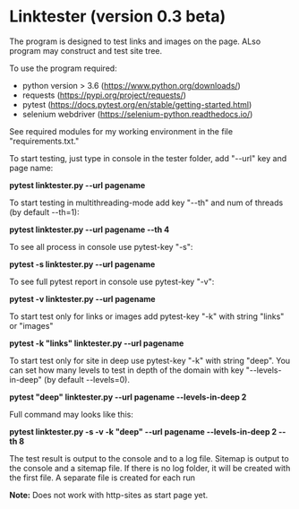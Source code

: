 # Linktester (version 0.3 beta)

The program is designed to test links and images on the page. ALso program may construct and test site tree.

To use the program required:

- python version > 3.6 (https://www.python.org/downloads/)
- requests (https://pypi.org/project/requests/)
- pytest (https://docs.pytest.org/en/stable/getting-started.html)
- selenium webdriver (https://selenium-python.readthedocs.io/)

See required modules for my working environment in the file "requirements.txt."

To start testing, just type in console in the tester folder, add "--url" key and page name:

**pytest linktester.py --url pagename**

To start testing in multithreading-mode add key "--th" and num of threads (by default --th=1):

**pytest linktester.py --url pagename --th 4**

To see all process in console use pytest-key "-s":

**pytest -s linktester.py --url pagename**

To see full pytest report in console use pytest-key "-v":

**pytest -v linktester.py --url pagename**

To start test only for links or images add pytest-key "-k" with string "links" or "images"

**pytest -k "links" linktester.py --url pagename**

To start test only for site in deep use pytest-key "-k" with string "deep". You can set how many levels to test in depth of the domain with key "--levels-in-deep" (by default --levels=0).

**pytest "deep" linktester.py --url pagename --levels-in-deep 2**

Full command may looks like this:

**pytest linktester.py -s -v -k "deep" --url pagename --levels-in-deep 2 --th 8**

The test result is output to the console and to a log file.
Sitemap is output to the console and a sitemap file.
If there is no log folder, it will be created with the first file.
A separate file is created for each run

**Note:** Does not work with http-sites as start page yet.